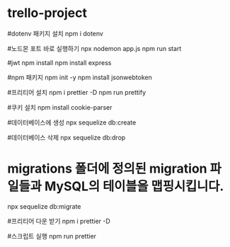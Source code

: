 # trello-project

#dotenv 패키지 설치
npm i dotenv

#노드몬 포트 바로 실행하기
 npx nodemon app.js
npm run start

#jwt
npm install 
npm install express


#npm 패키지
npm init -y
npm install jsonwebtoken


#프리티어 설치
npm i prettier -D
npm run prettify

#쿠키 설치
npm install cookie-parser 


#데이터베이스에 생성
npx sequelize db:create

#데이터베이스 삭제
npx sequelize db:drop  

# migrations 폴더에 정의된 migration 파일들과 MySQL의 테이블을 맵핑시킵니다.
npx sequelize db:migrate


#프리티어 다운 받기
npm i prettier -D

#스크립트 실행
npm run prettier 
